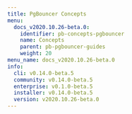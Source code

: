 ```yaml
---
title: PgBouncer Concepts
menu:
  docs_v2020.10.26-beta.0:
    identifier: pb-concepts-pgbouncer
    name: Concepts
    parent: pb-pgbouncer-guides
    weight: 20
menu_name: docs_v2020.10.26-beta.0
info:
  cli: v0.14.0-beta.5
  community: v0.14.0-beta.5
  enterprise: v0.1.0-beta.5
  installer: v0.14.0-beta.5
  version: v2020.10.26-beta.0
---
```


